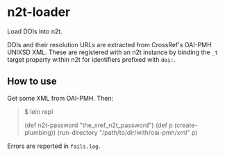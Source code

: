# n2t-loader

Load DOIs into n2t.

DOIs and their resolution URLs are extracted from CrossRef's OAI-PMH
UNIXSD XML. These are registered with an n2t instance by binding
the `_t` target property within n2t for identifiers prefixed with `doi:`.

## How to use

Get some XML from OAI-PMH. Then:

> $ lein repl
>
> (def n2t-password "the_xref_n2t_password")
> (def p (create-plumbing))
> (run-directory "/path/to/dir/with/oai-pmh/xml" p)

Errors are reported in `fails.log`.
